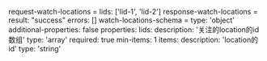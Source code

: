 request-watch-locations =
  lids: ['lid-1', 'lid-2']
response-watch-locations =
  result: "success"
  errors: []
watch-locations-schema =
  type: 'object'
  additional-properties: false
  properties:
    lids:
      description: '关注的location的id数组'
      type: 'array'
      required: true
      min-items: 1
      items:
        description: 'location的id'
        type: 'string'
